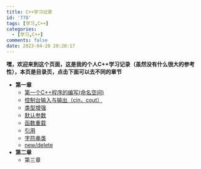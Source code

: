 ```yaml
---
title: C++学习记录
id: '778'
tags: [学习,C++]
categories:
  - [学习,C++]
comments: false
date: 2023-04-20 20:20:17
---
```


**嘿，欢迎来到这个页面，这是我的个人C++学习记录（虽然没有什么很大的参考性），本页是目录页，点击下面可以去不同的章节**

*   **第一章**
    *   [第一个C++程序的编写(命名空间)](https://niaoluo.top/2023/04/20/%e7%ac%ac%e4%b8%80%e4%b8%aac%e7%a8%8b%e5%ba%8f%e7%9a%84%e7%bc%96%e5%86%99%ef%bc%88%e5%91%bd%e5%90%8d%e7%a9%ba%e9%97%b4%ef%bc%89/)
    *   [控制台输入与输出（cin，cout）](https://niaoluo.top/2023/05/03/%e6%8e%a7%e5%88%b6%e5%8f%b0%e8%be%93%e5%85%a5-%e8%be%93%e5%87%ba/)
    *   [类型增强](https://niaoluo.top/2023/05/03/%e7%b1%bb%e5%9e%8b%e5%a2%9e%e5%bc%ba/)
    *   [默认参数](https://niaoluo.top/2023/05/03/默认参数/)
    *   [函数重载](https://niaoluo.top/2023/05/04/%e5%87%bd%e6%95%b0%e9%87%8d%e8%bd%bd/)
    *   [引用](https://niaoluo.top/2023/05/06/引用/)
    *   [字符串类](https://niaoluo.top/2023/05/07/字符串类/)
    *   [new/delete](https://niaoluo.top/2023/05/28/new-delete/)
*   **第二章**
    *   第三章